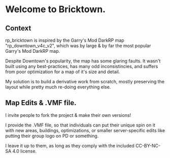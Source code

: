 # Welcome to Bricktown.

## Context
rp_bricktown is inspired by the Garry's Mod DarkRP map "rp_downtown_v4c_v2", which was by large & by far the most popular Garry's Mod DarkRP map. 

Despite Downtown's popularity, the map has some glaring faults. It wasn't built using any best-practices, has many odd inconsistincies, and suffers from poor optimization for a map of it's size and detail.

My solution is to build a derivative work from scratch, mostly preserving the layout while pretty much re-doing everything else.

## Map Edits & .VMF file.
I invite people to fork the project & make their own versions!

I provide the .VMF file, so that individuals can  put their unique spin on it with new areas, buildings, optimizations, or smaller server-specific edits like putting their group logo on PD or something. 

I leave it up to them, as long as they comply with the included CC-BY-NC-SA 4.0 license.